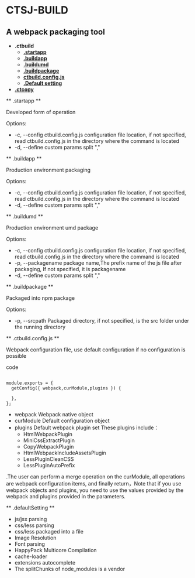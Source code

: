 # CTSJ-BUILD

## A webpack packaging tool

- **.ctbuild**
  - [**.startapp**](#startapp)
  - [**.buildapp**](#buildapp)
  - [**.buildumd**](#buildumd)
  - [**.buildpackage**](#buildpackage)
  - [**ctbuild.config.js**](#config)
  - [**.Default setting**](#defaultsetting)
- [**.ctcopy**](#ctcopy)

** .startapp **

Developed form of operation

Options:

- -c, --config <path> ctbuild.config.js configuration file location, if not specified, read ctbuild.config.js in the directory where the command is located
- -d, --define <path> custom params split ","

** .buildapp **

Production environment packaging

Options:

- -c, --config <path> ctbuild.config.js configuration file location, if not specified, read ctbuild.config.js in the directory where the command is located
- -d, --define <path> custom params split ","

** .buildumd **

Production environment umd package

Options:

- -c, --config <path> ctbuild.config.js configuration file location, if not specified, read ctbuild.config.js in the directory where the command is located
- -p, --packagename <name> package name,The prefix name of the js file after packaging, If not specified, it is packagename
- -d, --define <path> custom params split ","

** .buildpackage **

Packaged into npm package

Options:

- -p, --srcpath <path> Packaged directory, if not specified, is the src folder under the running directory

** .ctbuild.config.js **

Webpack configuration file, use default configuration if no configuration is possible

code

```

module.exports = {
  getConfig({ webpack,curModule,plugins }) {

  },
};

```

- webpack Webpack native object
- curModule Default configuration object
- plugins Default webpack plugin set These plugins include：
  - HtmlWebpackPlugin
  - MiniCssExtractPlugin
  - CopyWebpackPlugin
  - HtmlWebpackIncludeAssetsPlugin
  - LessPluginCleanCSS
  - LessPluginAutoPrefix

.The user can perform a merge operation on the curModule, all operations are webpack configuration items, and finally return，Note that if you use webpack objects and plugins, you need to use the values provided by the webpack and plugins provided in the parameters.

** .defaultSetting **

- js/jsx parsing
- css/less parsing
- css/less packaged into a file
- Image Resolution
- Font parsing
- HappyPack Multicore Compilation
- cache-loader
- extensions autocomplete
- The splitChunks of node_modules is a vendor
